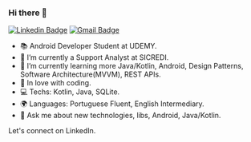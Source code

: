 ### Hi there 🚀


[![Linkedin Badge](https://img.shields.io/badge/-LinkedIn-blue?style=flat-square&logo=Linkedin&logoColor=white&link=https://www.linkedin.com/in/john-coimbra/)](https://www.linkedin.com/in/john-coimbra/)
[![Gmail Badge](https://img.shields.io/badge/-Gmail-c14438?style=flat-square&logo=Gmail&logoColor=white&link=mailto:johnallen@outlook.com.br)](johnallen@outlook.com.br/)

- 📚 Android Developer Student at UDEMY.
- 🏢 I’m currently a Support Analyst at SICREDI.
- 🌱 I’m currently learning more Java/Kotlin, Android, Design Patterns, Software Architecture(MVVM), REST APIs.
- 💙 In love with coding.
- 💻 Techs: Kotlin, Java, SQLite.
- 🌍 Languages: Portuguese Fluent, English Intermediary.
- 💬 Ask me about new technologies, libs, Android, Java/Kotlin.

Let's connect on LinkedIn.
